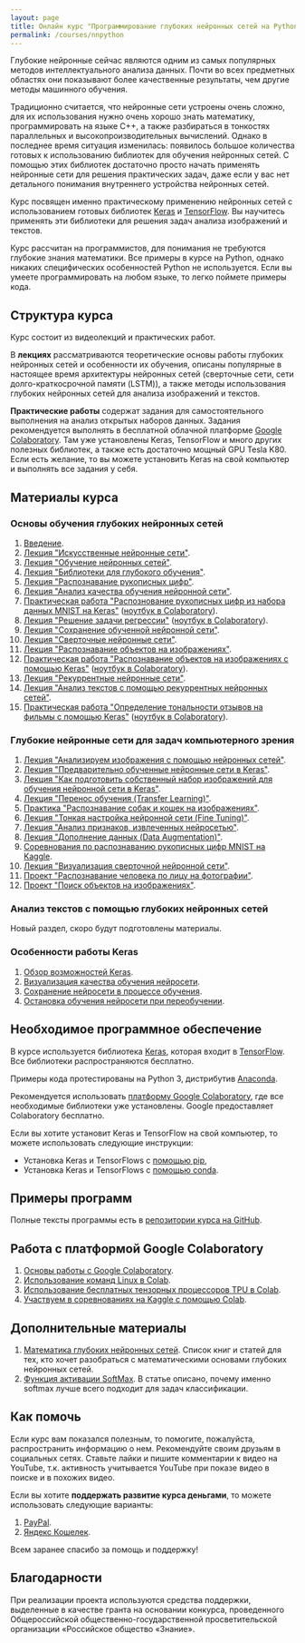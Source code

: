 ```yaml
---
layout: page
title: Онлайн курс "Программирование глубоких нейронных сетей на Python"
permalink: /courses/nnpython
---
```

Глубокие нейронные сейчас являются одним из самых популярных методов интеллектуального анализа данных. Почти во всех предметных областях они показывают более качественные результаты, чем другие методы машинного обучения. 

Традиционно считается, что нейронные сети устроены очень сложно, для их использования нужно очень хорошо знать математику, программировать на языке C++, а также разбираться в тонкостях параллельных и высокопроизводительных вычислений. Однако в последнее время ситуация изменилась: появилось большое количества готовых к использованию библиотек для обучения нейронных сетей. С помощью этих библиотек достаточно просто начать применять нейронные сети для решения практических задач, даже если у вас нет детального понимания внутреннего устройства нейронных сетей.

Курс посвящен именно практическому применению нейронных сетей с использованием готовых библиотек [Keras](https://keras.io/) и [TensorFlow](https://www.tensorflow.org/). Вы научитесь применять эти библиотеки для решения задач анализа изображений и текстов.

Курс рассчитан на программистов, для понимания не требуются глубокие знания математики. Все примеры в курсе на Python, однако никаких специфических особенностей Python не используется. Если вы умеете программировать на любом языке, то легко поймете примеры кода.

## Структура курса

Курс состоит из видеолекций и практических работ. 

В **лекциях** рассматриваются теоретические основы работы глубоких нейронных сетей и особенности их обучения, описаны популярные в настоящее время архитектуры нейронных сетей (сверточные сети, сети долго-краткосрочной памяти (LSTM)), а также методы использования глубоких нейронных сетей для анализа изображений и текстов.

**Практические работы** содержат задания для самостоятельного выполнения на анализ открытых наборов данных. Задания рекомендуется выполнять в бесплатной облачной платформе [Google Colaboratory](/deep_learning/2018/04/04/Google-Colaboratory-for-Deep-Learning.html). Там уже установлены Keras, TensorFlow и много других полезных библиотек, а также есть достаточно мощный GPU Tesla K80. Если есть желание, то вы можете установить Keras на свой компьютер и выполнять все задания у себя.

## Материалы курса

### Основы обучения глубоких нейронных сетей

1. [Введение](/courses/nnpython-intro).
2. [Лекция "Искусственные нейронные сети"](https://youtu.be/lACoEv1qe1U).
3. [Лекция "Обучение нейронных сетей"](https://youtu.be/KunK-QcqgOg).
4. [Лекция "Библиотеки для глубокого обучения"](https://youtu.be/9xfPb2hiqNY).
5. [Лекция "Распознавание рукописных цифр"](https://youtu.be/0ImpTjNeWGo).
6. [Лекция "Анализ качества обучения нейронной сети"](https://youtu.be/ykDH66b0N_4).
7. [Практическая работа "Распознование рукописных цифр из набора данных MNIST на Keras"](/courses/nnpython-lab1) ([ноутбук в Colaboratory](https://drive.google.com/file/d/11OmSvPZvkEiALlLhMJRo0kgHUv1mpepf/view?usp=sharing)).
7. [Лекция "Решение задачи регрессии"](https://youtu.be/hgvnvWCoDYo) ([ноутбук в Colaboratory](https://drive.google.com/file/d/1F5EoQmzHJ9GIxIFHi6AxBhBwpTvbJWa0/view?usp=sharing)).
8. [Лекция "Сохранение обученной нейронной сети"](/deep_learning/2017/02/12/How-to-save-trained-deep-net.html).
9. [Лекция "Сверточные нейронные сети"](https://youtu.be/52U4BG0ENiM).
10. [Лекция "Распознавание объектов на изображениях"](https://youtu.be/5GdtghjJ3-U).
11. [Практическая работа "Распознавание объектов на изображениях с помощью Keras"](/courses/nnpython-lab2) ([ноутбук в Colaboratory](https://drive.google.com/file/d/1nA3KIasI3DT4E9DsMiiPDoqFFiwapsme/view?usp=sharing)).
12. [Лекция "Рекуррентные нейронные сети"](https://youtu.be/38iGggnbbsQ).
13. [Лекция "Анализ текстов с помощью рекуррентных нейронных сетей"](https://youtu.be/7Tx_cewjhGQ). 
14. [Практическая работа "Определение тональности отзывов на фильмы с помощью Keras"](/courses/nnpython-lab3) ([ноутбук в Colaboratory](https://drive.google.com/file/d/1ZpA5rZhYBy9HlJbNU2m3Jzl6iN5_Y6cf/view?usp=sharing)).

### Глубокие нейронные сети для задач компьютерного зрения

1. [Лекция "Анализируем изображения с помощью нейронных сетей"](/deep_learning/2017/06/20/Image-Classification-Using-Neural-Networks.html).
2. [Лекция "Предварительно обученные нейронные сети в Keras"](/deep_learning/2017/06/06/Keras-Pretrained-Networks.html).
3. [Лекция "Как подготовить собственный набор изображений для обучения нейронной сети в Keras"](/deep_learning/2018/01/06/How-to-Prepare-Image-Dataset-for-Keras.html).
4. [Лекция "Перенос обучения (Transfer Learning)"](/deep_learning/2018/01/08/Transfer-Learning-in-Keras.html).
5. [Практика "Распознавание собак и кошек на изображениях"](/courses/nnpython-lab4).
6. [Лекция "Тонкая настройка нейронной сети (Fine Tuning)"](/deep_learning/2018/04/02/Fine-Tuning-in-Keras.html).
7. [Лекция "Анализ признаков, извлеченных нейросетью"](/deep_learning/2018/06/26/Deep-Features-Analysis.html).
8. [Лекция "Дополнение данных (Data Augmentation)"](https://youtu.be/mCHoMsner54).
2. [Соревнования по распознаванию рукописных цифр MNIST на Kaggle](/deep_learning/2017/05/10/MNIST-On-Kaggle.html).
8. [Лекция "Визуализация сверточной нейронной сети"](/deep_learning/2018/07/10/CNN-Visualization.html).
7. [Проект "Распознавание человека по лицу на фотографии"](/deep_learning/2017/08/11/Foto-Verification-with-Dlib.html).
9. [Проект "Поиск объектов на изображениях"](/deep_learning/2018/07/24/Object-Detection-using-TensorFlow.html).

### Анализ текстов с помощью глубоких нейронных сетей

Новый раздел, скоро будут подготовлены материалы.

### Особенности работы Keras

1. [Обзор возможностей Keras](https://youtu.be/LJyYFW7p5tk).
2. [Визуализация качества обучения нейросети](https://youtu.be/fBO3CyfvEj8).
3. [Сохранение нейросети в процессе обучения](/deep_learning/2018/10/25/Keras-ModelCheckpoint-Callback.html).
4. [Остановка обучения нейросети при переобучении](/deep_learning/2018/10/16/Keras-Early-Stopping-Callback.html).

## Необходимое программное обеспечение

В курсе используется библиотека [Keras](https://keras.io/), которая входит в [TensorFlow](https://www.tensorflow.org/). Все библиотеки распространяются бесплатно. 

Примеры кода протестированы на Python 3, дистрибутив [Anaconda](https://www.anaconda.com/download).

Рекомендуется использовать [платформу Google Colaboratory](/deep_learning/2018/04/04/Google-Colaboratory-for-Deep-Learning.html), где все необходимые библиотеки уже установлены. Google предоставляет Colaboratory бесплатно.

Если вы хотите установит Keras и TensorFlow на свой компьютер, то можете использовать следующие инструкции:
- Установка Keras и TensorFlows с [помощью pip](/deep_learning/2018/03/30/TensorFlow-Anaconda-Pip-Install.html), 
- Установка Keras и TensorFlows с [помощью conda](/deep_learning/2017/09/07/Keras-Installation-TensorFlow.html).

## Примеры программ

Полные тексты программы есть в [репозитории курса на GitHub](https://github.com/sozykin/dlpython_course).

## Работа с платформой Google Colaboratory

1. [Основы работы с Google Colaboratory](/deep_learning/2018/04/04/Google-Colaboratory-for-Deep-Learning.html).
2. [Использование команд Linux в Colab](/deep_learning/2019/02/18/Colab-Linux-Commands.html).
3. [Использование бесплатных тензорных процессоров TPU в Colab](https://habr.com/ru/post/428117/).
4. [Участвуем в соревнованиях на Kaggle с помощью Colab](/deep_learning/2017/05/10/MNIST-On-Kaggle.html).

## Дополнительные материалы

1. [Математика глубоких нейронных сетей](/deep_learning/2017/08/31/Math-of-Deep-Learning.html). Список книг и статей для тех, кто хочет разобраться с математическими основами глубоких нейронных сетей.
2. [Функция активации SoftMax](/deep_learning/2018/10/26/Softmax-Function.html). В статье описано, почему именно softmax лучше всего подходит для задач классификации.

## Как помочь

Если курс вам показался полезным, то помогите, пожалуйста, распространить информацию о нем. Рекомендуйте своим друзьям в социальных сетях. Ставьте лайки и пишите комментарии к видео на YouTube, т.к. активность учитывается YouTube при показе видео в поиске и в похожих видео.

Если вы хотите **поддержать развитие курса деньгами**, то можете использовать следующие варианты:
1. [PayPal](https://www.paypal.me/asozykin).
2. [Яндекс Кошелек](https://money.yandex.ru/to/410014298228017).

Всем заранее спасибо за помощь и поддержку!

## Благодарности

При реализации проекта используются средства поддержки, выделенные в качестве гранта на основании конкурса, проведенного Общероссийской общественно-государственной просветительской организации «Российское общество «Знание».
